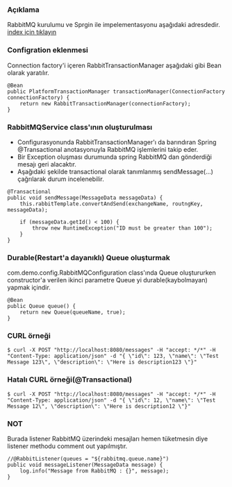 ### Açıklama 
RabbitMQ kurulumu ve Sprgin ile impelementasyonu aşağıdaki adresdedir. 
[index için tıklayın](../1-spring-rabbit-mq-example/README.md)

### Configration eklenmesi
Connection factory'i içeren RabbitTransactionManager aşağıdaki gibi Bean olarak yaratılır.
```
@Bean
public PlatformTransactionManager transactionManager(ConnectionFactory connectionFactory) {
    return new RabbitTransactionManager(connectionFactory);
}
```
### RabbitMQService class'ının oluşturulması
- Configurasyonunda RabbitTransactionManager'ı da barındıran Spring @Transactional anotasyonuyla RabbitMQ işlemlerini takip eder.
- Bir Exception oluşması durumunda spring RabbitMQ dan gönderdiği mesajı geri alacaktır.
- Aşağıdaki şekilde transactional olarak tanımlanmış sendMessage(...) çağrılarak durum incelenebilir.
```
@Transactional
public void sendMessage(MessageData messageData) {
    this.rabbitTemplate.convertAndSend(exchangeName, routngKey, messageData);

    if (messageData.getId() < 100) {
        throw new RuntimeException("ID must be greater than 100");
    }
}
```

### Durable(Restart'a dayanıklı) Queue oluşturmak
com.demo.config.RabbitMQConfiguration class'ında Queue oluştururken constructor'a verilen ikinci parametre Queue yi durable(kaybolmayan) yapmak içindir. 
```
@Bean
public Queue queue() {
    return new Queue(queueName, true);
}
```

### CURL örneği
 ```
$ curl -X POST "http://localhost:8080/messages" -H "accept: */*" -H "Content-Type: application/json" -d "{ \"id\": 123, \"name\": \"Test Message 123\", \"description\": \"Here is description123 \"}"
```
 
### Hatalı CURL örneği(@Transactional)
 ```
$ curl -X POST "http://localhost:8080/messages" -H "accept: */*" -H "Content-Type: application/json" -d "{ \"id\": 12, \"name\": \"Test Message 12\", \"description\": \"Here is description12 \"}"
```
 
### NOT
Burada listener RabbitMQ üzerindeki mesajları hemen tüketmesin diye listener methodu comment out yapılmıştır.
```
//@RabbitListener(queues = "${rabbitmq.queue.name}")
public void messageListener(MessageData message) {
    log.info("Message from RabbitMQ : {}", message);
}
```


